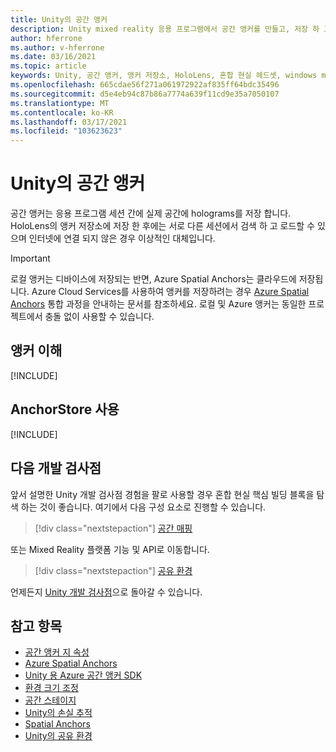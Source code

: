 ```yaml
---
title: Unity의 공간 앵커
description: Unity mixed reality 응용 프로그램에서 공간 앵커를 만들고, 저장 하 고, 페치하는 방법에 대해 알아봅니다.
author: hferrone
ms.author: v-hferrone
ms.date: 03/16/2021
ms.topic: article
keywords: Unity, 공간 앵커, 앵커 저장소, HoloLens, 혼합 현실 헤드셋, windows mixed reality 헤드셋, 가상 현실 헤드셋
ms.openlocfilehash: 665cdae56f271a061972922af835ff64bdc35496
ms.sourcegitcommit: d5e4eb94c87b86a7774a639f11cd9e35a7050107
ms.translationtype: MT
ms.contentlocale: ko-KR
ms.lasthandoff: 03/17/2021
ms.locfileid: "103623623"
---
```

# <a name="spatial-anchors-in-unity"></a>Unity의 공간 앵커

공간 앵커는 응용 프로그램 세션 간에 실제 공간에 holograms를 저장 합니다. HoloLens의 앵커 저장소에 저장 한 후에는 서로 다른 세션에서 검색 하 고 로드할 수 있으며 인터넷에 연결 되지 않은 경우 이상적인 대체입니다.

> [!IMPORTANT]
> 로컬 앵커는 디바이스에 저장되는 반면, Azure Spatial Anchors는 클라우드에 저장됩니다. Azure Cloud Services를 사용하여 앵커를 저장하려는 경우 [Azure Spatial Anchors](../mixed-reality-cloud-services.md#azure-spatial-anchors) 통합 과정을 안내하는 문서를 참조하세요. 로컬 및 Azure 앵커는 동일한 프로젝트에서 충돌 없이 사용할 수 있습니다.

## <a name="understanding-anchors"></a>앵커 이해

[!INCLUDE[](includes/unity-understanding-anchors.md)]

## <a name="using-the-anchorstore"></a>AnchorStore 사용

[!INCLUDE[](includes/unity-spatial-anchorstore.md)]

## <a name="next-development-checkpoint"></a>다음 개발 검사점

앞서 설명한 Unity 개발 검사점 경험을 팔로 사용할 경우 혼합 현실 핵심 빌딩 블록을 탐색 하는 것이 좋습니다. 여기에서 다음 구성 요소로 진행할 수 있습니다.

> [!div class="nextstepaction"]
> [공간 매핑](spatial-mapping-in-unity.md)

또는 Mixed Reality 플랫폼 기능 및 API로 이동합니다.

> [!div class="nextstepaction"]
> [공유 환경](shared-experiences-in-unity.md)

언제든지 [Unity 개발 검사점](unity-development-overview.md#2-core-building-blocks)으로 돌아갈 수 있습니다.

## <a name="see-also"></a>참고 항목
* [공간 앵커 지 속성](../../design/coordinate-systems.md#spatial-anchor-persistence)
* <a href="/azure/spatial-anchors" target="_blank">Azure Spatial Anchors</a>
* <a href="/dotnet/api/Microsoft.Azure.SpatialAnchors" target="_blank">Unity 용 Azure 공간 앵커 SDK</a>
* [환경 크기 조정](../../design/coordinate-systems.md#mixed-reality-experience-scales)
* [공간 스테이지](../../design/coordinate-systems.md#stage-frame-of-reference)
* [Unity의 손실 추적](tracking-loss-in-unity.md)
* [Spatial Anchors](../../design/spatial-anchors.md)
* [Unity의 공유 환경](shared-experiences-in-unity.md)